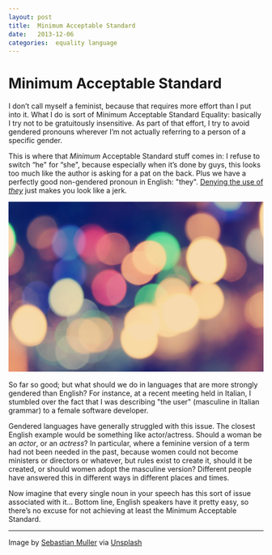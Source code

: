 ```yaml
---
layout: post
title:  Minimum Acceptable Standard 
date:   2013-12-06 
categories:  equality language 
---
```


# Minimum Acceptable Standard


I don’t call myself a feminist, because that requires more effort than I put into it. What I do is sort of Minimum Acceptable Standard Equality: basically I try not to be gratuitously insensitive. As part of that effort, I try to avoid gendered pronouns wherever I’m not actually referring to a person of a specific gender. 

This is where that *Minimum* Acceptable Standard stuff comes in: I refuse to switch “he" for “she", because especially when it’s done by guys, this looks too much like the author is asking for a pat on the back. Plus we have a perfectly good non-gendered pronoun in English: "they". [Denying the use of *they*](https://github.com/joyent/libuv/pull/1015) just makes you look like a jerk.

![](/images/unknown_filename.230.jpeg)

So far so good; but what should we do in languages that are more strongly gendered than English? For instance, at a recent meeting held in Italian, I stumbled over the fact that I was describing "the user" (masculine in Italian grammar) to a female software developer. 

Gendered languages have generally struggled with this issue. The closest English example would be something like actor/actress. Should a woman be an *actor*, or an *actress*? In particular, where a feminine version of a term had not been needed in the past, because women could not become ministers or directors or whatever, but rules exist to create it, should it be created, or should women adopt the masculine version? Different people have answered this in different ways in different places and times. 

Now imagine that every single noun in your speech has this sort of issue associated with it… Bottom line, English speakers have it pretty easy, so there’s no excuse for not achieving at least the Minimum Acceptable Standard.

***
Image by [Sebastian Muller]([http://www.semu-design.at](http://www.semu-design.at/)) via [Unsplash](<http://unsplash.com/>)

